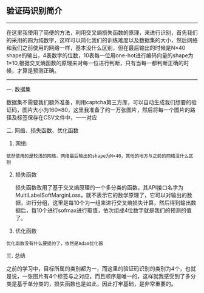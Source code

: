 
## 验证码识别简介
---
在这里我使用了简便的方法，利用交叉熵损失函数的原理，来进行识别，首先我们的采用的四为纯数字，这样可以简化我们的训练难度以及数据集的大小，然后网络和我们之前使用的网络一样，基本没什么区别，但在最后输出的时候是N×40 shape的输出，4表数字的位数，10表每一位用one-hot进行编码向量的shape为1×10,根据交叉熵函数的原理来对每一位进行判断，只有当每一都判断正确的时候，才算是预测正确。

---

一. 数据集
  
  数据集不需要我们额外准备，利用captcha第三方库，可以自动生成我们想要的验证码，图片大小为160×80，这里我准备了约一万张图片，然后将每一个图片的路径及标签保存在CSV文件中，一一对应
  
二. 网络、损失函数、优化函数

  1. 网络:
  
    依然使用的是较浅的网络，网络最后输出的shape为N×40，其他的地方与之前的网络没什么区别
  2. 损失函数
    
     损失函数改用了基于交叉熵原理的一个多分类的函数，其API接口名字为MultiLabelSoftMarginLoss，就不表示它的数学原理了，它可以对输出的数据，进行分组，这里是每10个为一组来进行交叉熵损失计算，然后得到输出数据后，每10个进行sofmax进行取值，依次组成4位数字就是我们的预测的值了。
  3. 优化函数
  
    优化函数没有什么要提的了，依然是Adam优化器

三. 总结

  之前的学习中，目标所属的类别都为一，而这里的验证码识别的类别为4个，也就是说，一张图片有4个标签与之对应，而且顺序是唯一的，这样就我感受到了多分类是基于单分类的，损失函数也是如此，因此打牢基础，是非常重要的。
